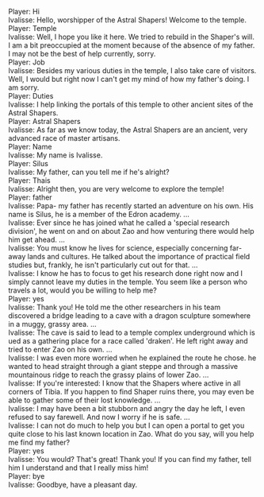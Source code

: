 Player: Hi  
Ivalisse: Hello, worshipper of the Astral Shapers! Welcome to the temple.  
Player: Temple  
Ivalisse: Well, I hope you like it here. We tried to rebuild in the Shaper's will. I am a bit preoccupied at the moment because of the absence of my father. I may not be the best of help currently, sorry.  
Player: Job  
Ivalisse: Besides my various duties in the temple, I also take care of visitors. Well, I would but right now I can't get my mind of how my father's doing. I am sorry.  
Player: Duties  
Ivalisse: I help linking the portals of this temple to other ancient sites of the Astral Shapers.  
Player: Astral Shapers  
Ivalisse: As far as we know today, the Astral Shapers are an ancient, very advanced race of master artisans.  
Player: Name  
Ivalisse: My name is Ivalisse.  
Player: Silus  
Ivalisse: My father, can you tell me if he's alright?  
Player: Thais  
Ivalisse: Alright then, you are very welcome to explore the temple!  
Player: father  
Ivalisse: Papa- my father has recently started an adventure on his own. His name is Silus, he is a member of the Edron academy. ...  
Ivalisse: Ever since he has joined what he called a 'special research division', he went on and on about Zao and how venturing there would help him get ahead. ...  
Ivalisse: You must know he lives for science, especially concerning far-away lands and cultures. He talked about the importance of practical field studies but, frankly, he isn't particularly cut out for that. ...  
Ivalisse: I know he has to focus to get his research done right now and I simply cannot leave my duties in the temple. You seem like a person who travels a lot, would you be willing to help me?  
Player: yes  
Ivalisse: Thank you! He told me the other researchers in his team discovered a bridge leading to a cave with a dragon sculpture somewhere in a muggy, grassy area. ...  
Ivalisse: The cave is said to lead to a temple complex underground which is ued as a gathering place for a race called 'draken'. He left right away and tried to enter Zao on his own. ...  
Ivalisse: I was even more worried when he explained the route he chose. he wanted to head straight through a giant steppe and through a massive mountainous ridge to reach the grassy plains of lower Zao. ...  
Ivalisse: If you're interested: I know that the Shapers where active in all corners of Tibia. If you happen to find Shaper ruins there, you may even be able to gather some of their lost knowledge. ...  
Ivalisse: I may have been a bit stubborn and angry the day he left, I even refused to say farewell. And now I worry if he is safe. ...  
Ivalisse: I can not do much to help you but I can open a portal to get you quite close to his last known location in Zao. What do you say, will you help me find my father?  
Player: yes  
Ivalisse: You would? That's great! Thank you! If you can find my father, tell him I understand and that I really miss him!  
Player: bye  
Ivalisse: Goodbye, have a pleasant day.  

